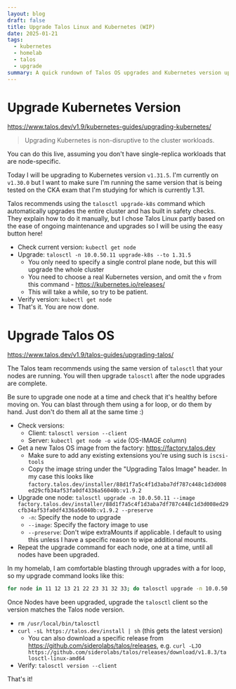 ```yaml
---
layout: blog
draft: false
title: Upgrade Talos Linux and Kubernetes (WIP)
date: 2025-01-21
tags:
  - kubernetes
  - homelab
  - talos
  - upgrade
summary: A quick rundown of Talos OS upgrades and Kubernetes version upgrades
---
```

# Upgrade Kubernetes Version
https://www.talos.dev/v1.9/kubernetes-guides/upgrading-kubernetes/

> Upgrading Kubernetes is non-disruptive to the cluster workloads.

You can do this live, assuming you don't have single-replica workloads that are node-specific.

Today I will be upgrading to Kubernetes version `v1.31.5`. I'm currently on `v1.30.0` but I want to make sure I'm running the same version that is being tested on the CKA exam that I'm studying for which is currently 1.31.

Talos recommends using the `talosctl upgrade-k8s` command which automatically upgrades the entire cluster and has built in safety checks. They explain how to do it manually, but I chose Talos Linux partly based on the ease of ongoing maintenance and upgrades so I will be using the easy button here!

- Check current version: `kubectl get node`
- Upgrade: `talosctl -n 10.0.50.11 upgrade-k8s --to 1.31.5`
  - You only need to specify a single control plane node, but this will upgrade the whole cluster
  - You need to choose a real Kubernetes version, and omit the `v` from this command - https://kubernetes.io/releases/
  - This will take a while, so try to be patient.
- Verify version: `kubectl get node`
- That's it. You are now done.

# Upgrade Talos OS
https://www.talos.dev/v1.9/talos-guides/upgrading-talos/

The Talos team recommends using the same version of `talosctl` that your nodes are running. You will then upgrade `talosctl` after the node upgrades are complete.

Be sure to upgrade one node at a time and check that it's healthy before moving on. You can blast through them using a for loop, or do them by hand. Just don't do them all at the same time :)

- Check versions:
  - Client: `talosctl version --client`
  - Server: `kubectl get node -o wide` (OS-IMAGE column)
- Get a new Talos OS image from the factory: https://factory.talos.dev
  - Make sure to add any existing extensions you're using such is `iscsi-tools`
  - Copy the image string under the "Upgrading Talos Image" header. In my case this looks like `factory.talos.dev/installer/88d1f7a5c4f1d3aba7df787c448c1d3d008ed29cfb34af53fa0df4336a56040b:v1.9.2`
- Upgrade one node: `talosctl upgrade -n 10.0.50.11 --image factory.talos.dev/installer/88d1f7a5c4f1d3aba7df787c448c1d3d008ed29cfb34af53fa0df4336a56040b:v1.9.2 --preserve`
  - `-n`: Specify the node to upgrade
  - `--image`: Specify the factory image to use
  - `--preserve`: Don't wipe extraMounts if applicable. I default to using this unless I have a specific reason to wipe additional mounts.
- Repeat the upgrade command for each node, one at a time, until all nodes have been upgraded.

In my homelab, I am comfortable blasting through upgrades with a for loop, so my upgrade command looks like this:
```bash
for node in 11 12 13 21 22 23 31 32 33; do talosctl upgrade -n 10.0.50.11 --image factory.talos.dev/installer/88d1f7a5c4f1d3aba7df787c448c1d3d008ed29cfb34af53fa0df4336a56040b:v1.9.2 --preserve; done
```

Once Nodes have been upgraded, upgrade the `talosctl` client so the version matches the Talos node version.
- `rm /usr/local/bin/talosctl`
- `curl -sL https://talos.dev/install | sh` (this gets the latest version)
  - You can also download a specific release from https://github.com/siderolabs/talos/releases, e.g. `curl -LJO https://github.com/siderolabs/talos/releases/download/v1.8.3/talosctl-linux-amd64`
- Verify: `talosctl version --client`

That's it!